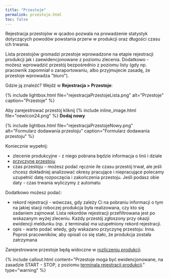 ```yaml
---
title: "Przestoje"
permalink: przestoje.html
toc: false
---
```

Rejestracja przestojów w qcadoo pozwala na prowadzenie statystyk dotyczących powodów powstania przerw w produkcji oraz długości czasu ich trwania. 

Lista przestojów gromadzi przestoje wprowadzone na etapie rejestracji produkcji jak i zaewidencjonowane z poziomu zlecenia. Dodatkowo - możesz wprowadzić przestój bezpośrednio z poziomu listy (gdy np. pracownik zapomniał o zaraportowaniu, albo przyjmujecie zasadę, że przestoje wprowadza "biuro").

Gdzie ją znaleźć? Wejdź w **Rejestracja > Przestoje**:

{% include lightbox.html file="rejestracjaPrzestojeLista.png" alt="Przestoje" caption="Przestoje" %}

Aby zarejestrować przestój kliknij {% include inline_image.html file="newIcon24.png" %} **Dodaj nowy**

{% include lightbox.html file="rejestracjaPrzestojeNowy.png" alt="Formularz dodawania przestoju" caption="Formularz dodawania przestoju" %}

Koniecznie wypełnij:
- zlecenie produkcyjne - z niego pobrana będzie informacja o linii i dziale
- [przyczynę przestoju](/przyczyny-przestojow)
- czas przestoju - możesz podać ręcznie ile czasu przestój trwał, ale jeśli chcesz dokładniej analizować okresy pracujące i niepracujące polecamy uzupełnić datę rozpoczęcia i zakończenia przestoju. Jeśli podasz obie daty - czas trwania wyliczymy z automatu

Dodatkowo możesz podać:
- rekord rejestracji - wówczas, gdy zależy Ci na pobraniu informacji o tym na jakiej stacji roboczej produkcja była realizowana, czy kto się zadaniem zajmował. Lista rekordów rejestracji przefiltrowana jest po wskazanym wyżej zleceniu. Każdy przestój zgłoszony przy okazji ewidencji meldunku (np. z terminala) ma uzupełniony rekord rejestracji.
- opis - warto podać wtedy, gdy wskazano przyczynę przestoju: Inna. Poproś pracowników, aby opisali co się stało, że produkcja została zatrzymana

Zarejestrowane przestoje będą widoczne w [rozliczeniu produkcji](/rozliczenie-produkcji).

{% include callout.html content="Przestoje moga być ewidencjonowane, na zasadzie START - STOP, z poziomu [terminala rejestracji produkcji](/terminal.html#przestoje)." type="warning" %}




